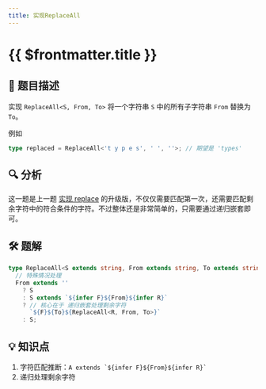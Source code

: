 ```yaml
---
title: 实现ReplaceAll
---
```


# {{ $frontmatter.title }}

## 🎯 题目描述

实现 `ReplaceAll<S, From, To>` 将一个字符串 `S` 中的所有子字符串 `From` 替换为 `To`。

例如

```ts
type replaced = ReplaceAll<'t y p e s', ' ', ''>; // 期望是 'types'
```

## 🔍 分析

这一题是上一题 [实现 replace](./Replace.md) 的升级版，不仅仅需要匹配第一次，还需要匹配剩余字符中的符合条件的字符。不过整体还是非常简单的，只需要通过递归嵌套即可。

## 🛠️ 题解

```ts
type ReplaceAll<S extends string, From extends string, To extends string> =
  // 特殊情况处理
  From extends ''
    ? S
    : S extends `${infer F}${From}${infer R}`
    ? // 核心在于 递归嵌套处理剩余字符
      `${F}${To}${ReplaceAll<R, From, To>}`
    : S;
```

## 💡 知识点

1. 字符匹配推断：`` A extends `${infer F}${From}${infer R}`  ``
2. 递归处理剩余字符